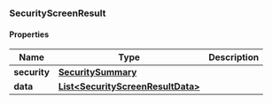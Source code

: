 
[//]: # (CLASS:SecurityScreenResult)

[//]: # (KIND:object)

### SecurityScreenResult

#### Properties

[//]: # (START_DEFINITION)

Name | Type | Description
------------ | ------------- | -------------
**security** | [**SecuritySummary**](SecuritySummary.md) |  &nbsp;
**data** | [**List&lt;SecurityScreenResultData&gt;**](SecurityScreenResultData.md) |  &nbsp;

[//]: # (END_DEFINITION)


[//]: # (CONTAINED_CLASS:SecuritySummary)


[//]: # (CONTAINED_CLASS:SecurityScreenResultData)





